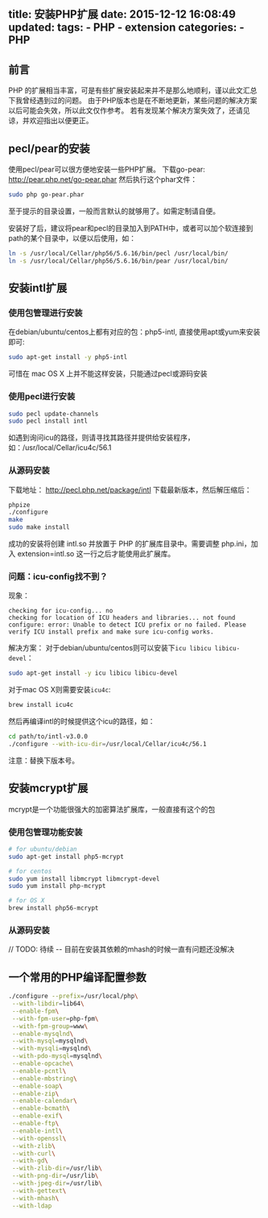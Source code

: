 title: 安装PHP扩展
date: 2015-12-12 16:08:49
updated:
tags:
	- PHP
	- extension
categories:
    - PHP
---


## 前言
PHP 的扩展相当丰富，可是有些扩展安装起来并不是那么地顺利，谨以此文汇总下我曾经遇到过的问题。
由于PHP版本也是在不断地更新，某些问题的解决方案以后可能会失效，所以此文仅作参考。
若有发现某个解决方案失效了，还请见谅，并欢迎指出以便更正。

## pecl/pear的安装
使用pecl/pear可以很方便地安装一些PHP扩展。
下载go-pear: http://pear.php.net/go-pear.phar
然后执行这个phar文件：
```sh
sudo php go-pear.phar
```
至于提示的目录设置，一般而言默认的就够用了。如需定制请自便。

安装好了后，建议将pear和pecl的目录加入到PATH中，或者可以加个软连接到path的某个目录中，以便以后使用，如：
```sh
ln -s /usr/local/Cellar/php56/5.6.16/bin/pecl /usr/local/bin/
ln -s /usr/local/Cellar/php56/5.6.16/bin/pear /usr/local/bin/
```

## 安装intl扩展
### 使用包管理进行安装
在debian/ubuntu/centos上都有对应的包：php5-intl, 直接使用apt或yum来安装即可:
```sh
sudo apt-get install -y php5-intl
```

可惜在 mac OS X 上并不能这样安装，只能通过pecl或源码安装

### 使用pecl进行安装
```sh
sudo pecl update-channels
sudo pecl install intl
```

如遇到询问icu的路径，则请寻找其路径并提供给安装程序，如：/usr/local/Cellar/icu4c/56.1

### 从源码安装
下载地址： http://pecl.php.net/package/intl
下载最新版本，然后解压缩后：
```sh
phpize
./configure
make
sudo make install
```

成功的安装将创建 intl.so 并放置于 PHP 的扩展库目录中。需要调整 php.ini，加入 extension=intl.so 这一行之后才能使用此扩展库。


### 问题：icu-config找不到？
现象：
```
checking for icu-config... no
checking for location of ICU headers and libraries... not found
configure: error: Unable to detect ICU prefix or no failed. Please verify ICU install prefix and make sure icu-config works.
```
解决方案：
对于debian/ubuntu/centos则可以安装下`icu libicu libicu-devel`：
```sh
sudo apt-get install -y icu libicu libicu-devel
```
对于mac OS X则需要安装`icu4c`:
```sh
brew install icu4c
```

然后再编译intl的时候提供这个icu的路径，如：
```sh
cd path/to/intl-v3.0.0
./configure --with-icu-dir=/usr/local/Cellar/icu4c/56.1
```
注意：替换下版本号。

## 安装mcrypt扩展
mcrypt是一个功能很强大的加密算法扩展库，一般直接有这个的包
### 使用包管理功能安装
```sh
# for ubuntu/debian
sudo apt-get install php5-mcrypt

# for centos
sudo yum install libmcrypt libmcrypt-devel
sudo yum install php-mcrypt

# for OS X
brew install php56-mcrypt
```

### 从源码安装
// TODO: 待续 -- 目前在安装其依赖的mhash的时候一直有问题还没解决


## 一个常用的PHP编译配置参数
```sh
./configure --prefix=/usr/local/php\
 --with-libdir=lib64\
 --enable-fpm\
 --with-fpm-user=php-fpm\
 --with-fpm-group=www\
 --enable-mysqlnd\
 --with-mysql=mysqlnd\
 --with-mysqli=mysqlnd\
 --with-pdo-mysql=mysqlnd\
 --enable-opcache\
 --enable-pcntl\
 --enable-mbstring\
 --enable-soap\
 --enable-zip\
 --enable-calendar\
 --enable-bcmath\
 --enable-exif\
 --enable-ftp\
 --enable-intl\
 --with-openssl\
 --with-zlib\
 --with-curl\
 --with-gd\
 --with-zlib-dir=/usr/lib\
 --with-png-dir=/usr/lib\
 --with-jpeg-dir=/usr/lib\
 --with-gettext\
 --with-mhash\
 --with-ldap
```
